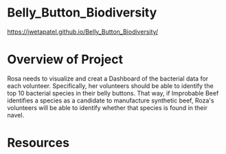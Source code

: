 # Belly_Button_Biodiversity

https://jwetapatel.github.io/Belly_Button_Biodiversity/

# Overview of Project

Rosa needs to visualize and creat a Dashboard of the bacterial data for each volunteer. Specifically, her volunteers should be able to identify the top 10 bacterial species in their belly buttons. That way, if Improbable Beef identifies a species as a candidate to manufacture synthetic beef, Roza's volunteers will be able to identify whether that species is found in their navel.

# Resources

